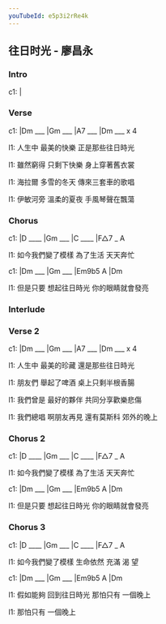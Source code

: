 ```yaml
---
youTubeId: e5p3i2rRe4k
---
```


## 往日时光 - 廖昌永



### Intro

c1: |

### Verse

c1: |Dm ___ |Gm ___ |A7 ___ |Dm ___ x 4

l1: 人生中 最美的快樂  正是那些往日時光

l1: 雖然窮得 只剩下快樂 身上穿著舊衣裳

l1: 海拉爾 多雪的冬天 傳來三套車的歌唱

l1: 伊敏河旁 溫柔的夏夜  手風琴聲在飄蕩

### Chorus

c1: |D ____ |Gm ___ |C ____ |F△7 _ A

l1: 如今我們變了模樣   為了生活  天天奔忙

c1: |Dm ___ |Gm ___ |Em9b5 A |Dm

l1: 但是只要  想起往日時光  你的眼睛就會發亮

### Interlude

### Verse 2

c1: |Dm ___ |Gm ___ |A7 ___ |Dm ___ x 4

l1: 人生中  最美的珍藏  還是那些往日時光

l1: 朋友們  舉起了啤酒  桌上只剩半根香腸

l1: 我們曾是 最好的夥伴  共同分享歡樂悲傷

l1: 我們總唱 啊朋友再見 還有莫斯科 郊外的晚上

### Chorus 2

c1: |D ____ |Gm ___ |C ____ |F△7 _ A

l1: 如今我們變了模樣   為了生活  天天奔忙

c1: |Dm ___ |Gm ___ |Em9b5 A |Dm

l1: 但是只要  想起往日時光  你的眼睛就會發亮

### Chorus 3

c1: |D ____ |Gm ___ |C ____ |F△7 _ A

l1: 如今我們變了模樣   生命依然  充滿 渴 望

c1: |Dm ___ |Gm ___ |Em9b5 A |Dm

l1: 假如能夠  回到往日時光  那怕只有  一個晚上

l1: 那怕只有  一個晚上

